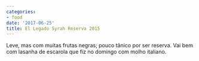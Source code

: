 ```yaml
---
categories:
- food
date: '2017-06-25'
title: El Legado Syrah Reserva 2015
---
```


Leve, mas com muitas frutas negras; pouco tânico por ser reserva. Vai bem com lasanha de escarola que fiz no domingo com molho italiano.